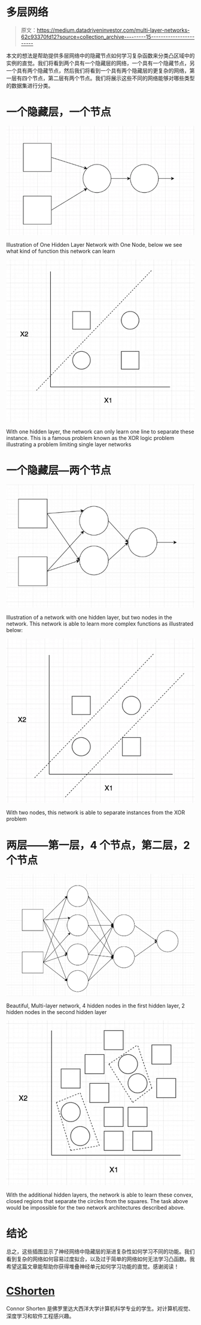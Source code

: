 # 多层网络

> 原文：<https://medium.datadriveninvestor.com/multi-layer-networks-62c93370fd12?source=collection_archive---------15----------------------->

本文的想法是帮助提供多层网络中的隐藏节点如何学习复杂函数来分类凸区域中的实例的直觉。我们将看到两个具有一个隐藏层的网络，一个具有一个隐藏节点，另一个具有两个隐藏节点，然后我们将看到一个具有两个隐藏层的更复杂的网络，第一层有四个节点，第二层有两个节点。我们将展示这些不同的网络能够对哪些类型的数据集进行分类。

# 一个隐藏层，一个节点

![](img/2f77a9390129d625b1571ab22d67e980.png)

Illustration of One Hidden Layer Network with One Node, below we see what kind of function this network can learn

![](img/33db63e3e1a13321dda23292f5dcf1e9.png)

With one hidden layer, the network can only learn one line to separate these instance. This is a famous problem known as the XOR logic problem illustrating a problem limiting single layer networks

# 一个隐藏层—两个节点

![](img/d7bf338bc5f5c1ed98e7dee896b4b2c2.png)

Illustration of a network with one hidden layer, but two nodes in the network. This network is able to learn more complex functions as illustrated below:

![](img/6885e04bf2b744feecd7d982bedefc6c.png)

With two nodes, this network is able to separate instances from the XOR problem

# **两层——第一层，4 个节点，第二层，2 个节点**

![](img/a398e2945cd387133e1cf9377216737f.png)

Beautiful, Multi-layer network, 4 hidden nodes in the first hidden layer, 2 hidden nodes in the second hidden layer

![](img/6083817c9a3bf0d5a0b468097aa3ffa0.png)

With the additional hidden layers, the network is able to learn these convex, closed regions that separate the circles from the squares. The task above would be impossible for the two network architectures described above.

# **结论**

总之，这些插图显示了神经网络中隐藏层的渐进复杂性如何学习不同的功能。我们看到复杂的网络如何容易过度拟合，以及过于简单的网络如何无法学习凸函数。我希望这篇文章能帮助你获得堆叠神经单元如何学习功能的直觉。感谢阅读！

# [CShorten](https://medium.com/@connorshorten300)

Connor Shorten 是佛罗里达大西洋大学计算机科学专业的学生。对计算机视觉、深度学习和软件工程感兴趣。
